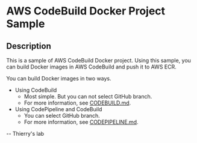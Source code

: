 # AWS CodeBuild Docker Project Sample

## Description

This is a sample of AWS CodeBuild Docker project.
Using this sample, you can build Docker images in AWS CodeBuild and push it to AWS ECR.

You can build Docker images in two ways.

* Using CodeBuild
    * Most simple. But you can not select GitHub branch.
    * For more information, see [CODEBUILD.md](./CODEBUILD.md).
* Using CodePipeline and CodeBuild
    * You can select GitHub branch.
    * For more information, see [CODEPIPELINE.md](./CODEPIPELINE.md).
    
 -- Thierry's lab
